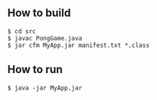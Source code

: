 ## How to build
```
$ cd src
$ javac PongGame.java
$ jar cfm MyApp.jar manifest.txt *.class
```

## How to run
```
$ java -jar MyApp.jar
```